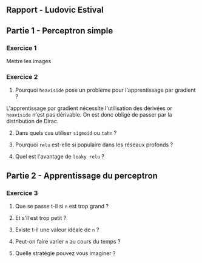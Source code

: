 ## Rapport - Ludovic Estival

## Partie 1 - Perceptron simple

### Exercice 1

Mettre les images

### Exercice 2

1. Pourquoi `heaviside` pose un problème pour l'apprentissage par gradient ?

L'apprentissage par gradient nécessite l'utilisation des dérivées or `heaviside` n'est pas dérivable. On est donc obligé de passer par la distribution de Dirac.

2. Dans quels cas utiliser `sigmoid` ou `tahn` ?

3. Pourquoi `relu` est-elle si populaire dans les réseaux profonds ?

4. Quel est l'avantage de `leaky relu` ?

## Partie 2 - Apprentissage du perceptron

### Exercice 3

1. Que se passe t-il si `n` est trop grand ?

2. Et s'il est trop petit ?

3. Existe t-il une valeur idéale de `n` ?

4. Peut-on faire varier `n` au cours du temps ?

5. Quelle stratégie pouvez vous imaginer ?
